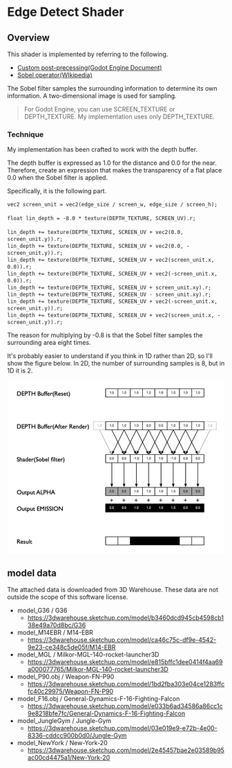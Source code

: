 # Edge Detect Shader

## Overview
This shader is implemented by referring to the following. 

* [Custom post-precessing(Godot Engine Document)][1]
* [Sobel operator(WIkipedia)][2]

The Sobel filter samples the surrounding information to determine its own information.
A two-dimensional image is used for sampling.
> For Godot Engine, you can use SCREEN_TEXTURE or DEPTH_TEXTURE.
> My implementation uses only DEPTH_TEXTURE.

### Technique

My implementation has been crafted to work with the depth buffer.

The depth buffer is expressed as 1.0 for the distance and 0.0 for the near.
Therefore, create an expression that makes the transparency of a flat place 0.0 when the Sobel filter is applied.

Specifically, it is the following part.
```
vec2 screen_unit = vec2(edge_size / screen_w, edge_size / screen_h);

float lin_depth = -8.0 * texture(DEPTH_TEXTURE, SCREEN_UV).r;

lin_depth += texture(DEPTH_TEXTURE, SCREEN_UV + vec2(0.0, screen_unit.y)).r;
lin_depth += texture(DEPTH_TEXTURE, SCREEN_UV + vec2(0.0, -screen_unit.y)).r;
lin_depth += texture(DEPTH_TEXTURE, SCREEN_UV + vec2(screen_unit.x, 0.0)).r;
lin_depth += texture(DEPTH_TEXTURE, SCREEN_UV + vec2(-screen_unit.x, 0.0)).r;
lin_depth += texture(DEPTH_TEXTURE, SCREEN_UV + screen_unit.xy).r;
lin_depth += texture(DEPTH_TEXTURE, SCREEN_UV - screen_unit.xy).r;
lin_depth += texture(DEPTH_TEXTURE, SCREEN_UV + vec2(-screen_unit.x, screen_unit.y)).r;
lin_depth += texture(DEPTH_TEXTURE, SCREEN_UV + vec2(screen_unit.x, -screen_unit.y)).r;
```

The reason for multiplying by -0.8 is that the Sobel filter samples the surrounding area eight times.

It's probably easier to understand if you think in 1D rather than 2D, so I'll show the figure below. In 2D, the number of surrounding samples is 8, but in 1D it is 2. 

![Sobel filter](res/sobel_filter.png)

[1]:https://docs.godotengine.org/en/stable/tutorials/viewports/custom_postprocessing.html
[2]:https://en.wikipedia.org/wiki/Sobel_operator

## model data

The attached data is downloaded from 3D Warehouse.
These data are not outside the scope of this software license.

* model_G36 / G36
  * https://3dwarehouse.sketchup.com/model/b3460dcd945cb4598cb138e49a70d8bc/G36
* model_M14EBR / M14-EBR
  * https://3dwarehouse.sketchup.com/model/ca46c75c-df9e-4542-9e23-ce348c5de05f/M14-EBR
* model_MGL / Milkor-MGL-140-rocket-launcher3D
  * https://3dwarehouse.sketchup.com/model/e815bffc1dee0414f4aa69a000077765/Milkor-MGL-140-rocket-launcher3D
* model_P90.obj / Weapon-FN-P90
  * https://3dwarehouse.sketchup.com/model/1bd2fba303e04ce1283ffcfc40c29975/Weapon-FN-P90
* model_F16.obj / General-Dynamics-F-16-Fighting-Falcon
  * https://3dwarehouse.sketchup.com/model/e033b6ad34586a86cc1c9e8218bfe7fc/General-Dynamics-F-16-Fighting-Falcon
* model_JungleGym / Jungle-Gym
  * https://3dwarehouse.sketchup.com/model/03e019e9-e72b-4e00-8336-cddcc900b0d0/Jungle-Gym
* model_NewYork / New-York-20
  * https://3dwarehouse.sketchup.com/model/2e45457bae2e03589b95ac00cd4475a1/New-York-20